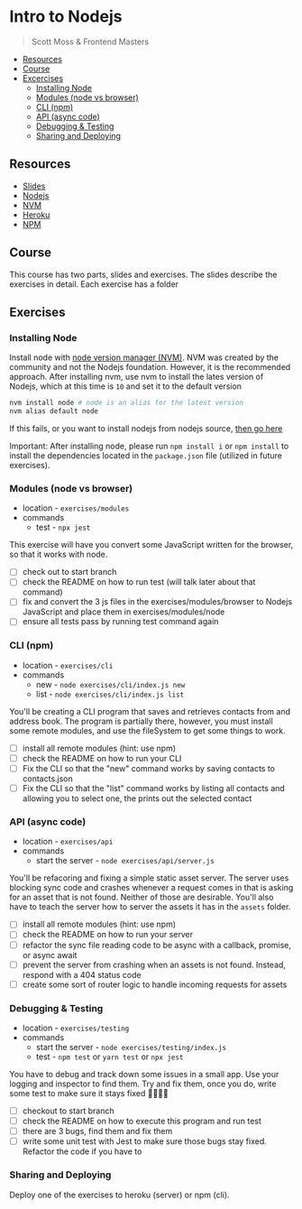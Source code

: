 # Intro to Nodejs
> Scott Moss & Frontend Masters
- [Resources](#resources)
- [Course](#course)
- [Excercises](#excercises)
  - [Installing Node](#installing-node)
  - [Modules (node vs browser)](#modules-node-vs-browser)
  - [CLI (npm)](#cli-npm)
  - [API (async code)](#api-async-code)
  - [Debugging & Testing](#debugging--testing)
  - [Sharing and Deploying](#sharing-and-deploying)

## Resources
* [Slides](https://slides.com/scotups/deck/fullscreen)
* [Nodejs](https://nodejs.org/en/)
* [NVM](https://github.com/creationix/nvm)
* [Heroku](https://heroku.com)
* [NPM](https://www.npmjs.com/)

## Course
This course has two parts, slides and exercises. The slides describe the exercises in detail. Each exercise has a folder
## Exercises
### Installing Node
Install node with [node version manager (NVM)](https://github.com/creationix/nvm#installation). NVM was created by the community and not the Nodejs foundation. However, it is the recommended approach. After installing nvm, use nvm to install the lates version of Nodejs, which at this time is `10` and set it to the default version
```bash
nvm install node # node is an alias for the latest version
nvm alias default node
```
If this fails, or you want to install nodejs from nodejs source, [then go here](https://nodejs.org/en/)

Important: After installing node, please run `npm install i` or `npm install` to install the dependencies located in the `package.json` file (utilized in future exercises).
### Modules (node vs browser)
* location - `exercises/modules`
* commands
  * test - `npx jest`

This exercise will have you convert some JavaScript written for the browser, so that it works with node.
- [ ] check out to start branch
- [ ] check the README on how to run test (will talk later about that command)
- [ ] fix and convert the 3 js files in the exercises/modules/browser to Nodejs JavaScript and place them in exercises/modules/node
- [ ] ensure all tests pass by running test command again
### CLI (npm)
* location - `exercises/cli`
* commands
  * new - `node exercises/cli/index.js new`
  * list - `node exercises/cli/index.js list`

You'll be creating a CLI program that saves and retrieves contacts from and address book. The program is partially there, however, you must install some remote modules, and use the fileSystem to get some things to work.

- [ ] install all remote modules (hint: use npm)
- [ ] check the README on how to run your CLI
- [ ] Fix the CLI so that the "new" command works by saving contacts to contacts.json
- [ ] Fix the CLI so that the "list" command works by listing all contacts and allowing you to select one, the prints out the selected contact
### API (async code)
* location - `exercises/api`
* commands
  * start the server - `node exercises/api/server.js`

You'll be refacoring and fixing a simple static asset server. The server uses blocking sync code and crashes whenever a request comes in that is asking for an asset that is not found. Neither of those are desirable. You'll also have to teach the server how to server the assets it has in the `assets` folder.

- [ ] install all remote modules (hint: use npm)
- [ ] check the README on how to run your server
- [ ] refactor the sync file reading code to be async with a callback, promise, or async await
- [ ] prevent the server from crashing when an assets is not found. Instead, respond with a 404 status code
- [ ] create some sort of router logic to handle incoming requests for assets
### Debugging & Testing
* location - `exercises/testing`
* commands
  * start the server - `node exercises/testing/index.js`
  * test - `npm test` or `yarn test` or `npx jest`

You have to debug and track down some issues in a small app. Use your logging and inspector to find them. Try and fix them, once you do, write some test to make sure it stays fixed 👌🏾😎💯

- [ ] checkout to start branch
- [ ] check the README on how to execute this program and run test
- [ ] there are 3 bugs, find them and fix them
- [ ] write some unit test with Jest to make sure those bugs stay fixed. Refactor the code if you have to
### Sharing and Deploying
Deploy one of the exercises to heroku (server) or npm (cli).


